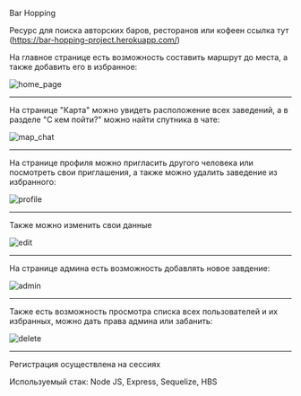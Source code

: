 Bar Hopping

Ресурс для поиска авторских баров, ресторанов или кофеен
ссылка тут
(https://bar-hopping-project.herokuapp.com/)

На главное странице есть возможность составить маршрут до места, а также добавить его в избранное:

![home_page](https://user-images.githubusercontent.com/98102060/163859058-e1953e57-b08b-4e6d-9c19-dac392146e48.gif)
_____________________________________________________________________________________________________________________

На странице "Карта" можно увидеть расположение всех заведений, а в разделе "С кем пойти?" можно найти спутника в чате:

![map_chat](https://user-images.githubusercontent.com/98102060/163860484-37a50ce0-782c-4f6a-ac93-55768eb57c36.gif)
_____________________________________________________________________________________________________________________

На странице профиля можно пригласить другого человека или посмотреть свои приглашения, а также можно удалить заведение из избранного:

![profile](https://user-images.githubusercontent.com/98102060/163861690-59b0464e-8d15-4aa0-b441-d64796cde5c5.gif)
_____________________________________________________________________________________________________________________

Также можно изменить свои данные

![edit](https://user-images.githubusercontent.com/98102060/163865769-0608d9e3-bc89-463f-a535-5a7e3d5e661a.gif)
_____________________________________________________________________________________________________________________

На странице админа есть возможность добавлять новое завдение:

![admin](https://user-images.githubusercontent.com/98102060/163863578-ae2ef007-60b8-40ab-9a8b-37c366ad9d0a.gif)
_____________________________________________________________________________________________________________________

Также есть возможность просмотра списка всех пользователей и их избранных, можно дать права админа или забанить:

![delete](https://user-images.githubusercontent.com/98102060/163864762-37dc38d8-f24d-48e7-9bc2-8419a31a3459.gif)
_____________________________________________________________________________________________________________________

Регистрация осуществлена на сессиях

Используемый стак:
Node JS, Express, Sequelize, HBS
